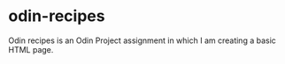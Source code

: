 # odin-recipes

Odin recipes is an Odin Project assignment in which I am creating a basic HTML page. 